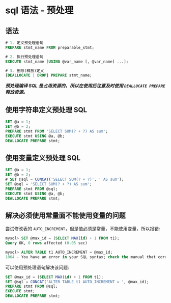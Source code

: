 # sql 语法 - 预处理

## 语法

```sql
# 1. 定义预处理语句
PREPARE stmt_name FROM preparable_stmt;

# 2. 执行预处理语句
EXECUTE stmt_name [USING @var_name [, @var_name] ...];

# 3. 删除(释放)定义
{DEALLOCATE | DROP} PREPARE stmt_name;
```

***预处理编译 SQL 是占用资源的，所以在使用后注意及时使用 ```DEALLOCATE PREPARE``` 释放资源。***

## 使用字符串定义预处理 SQL

```sql
SET @a = 1;
SET @b = 2;
PREPARE stmt FROM 'SELECT SUM(? + ?) AS sum';
EXECUTE stmt USING @a, @b;
DEALLOCATE PREPARE stmt;
```

## 使用变量定义预处理 SQL

```sql
SET @a = 1;
SET @b = 2;
# SET @sql = CONCAT('SELECT SUM(? + ?)', ' AS sum');
SET @sql = 'SELECT SUM(? + ?) AS sum';
PREPARE stmt FROM @sql;
EXECUTE stmt USING @a, @b;
DEALLOCATE PREPARE stmt;
```

## 解决必须使用常量面不能使用变量的问题

尝试修改表的 ```AUTO_INCREMENT```，但是值必须是常量，不能使用变量，所以报错:

```sql
mysql> SET @max_id = (SELECT MAX(id) + 1 FROM t1);
Query OK, 0 rows affected (0.05 sec)

mysql> ALTER TABLE t1 AUTO_INCREMENT = @max_id;
1064 - You have an error in your SQL syntax; check the manual that corresponds to your MySQL server version for the right syntax to use near '@max_id' at line 1
```

可以使用预处理语句解决该问题:

```sql
SET @max_id = (SELECT MAX(id) + 1 FROM t1);
SET @sql = CONCAT('ALTER TABLE t1 AUTO_INCREMENT = ', @max_id);
PREPARE stmt FROM @sql;
EXECUTE stmt;
DEALLOCATE PREPARE stmt;
```
